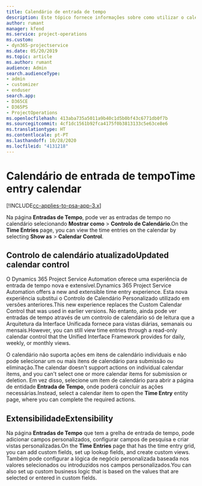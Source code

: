 ```yaml
---
title: Calendário de entrada de tempo
description: Este tópico fornece informações sobre como utilizar o calendário de entrada de tempo.
author: rumant
manager: kfend
ms.service: project-operations
ms.custom:
- dyn365-projectservice
ms.date: 05/20/2019
ms.topic: article
ms.author: rumant
audience: Admin
search.audienceType:
- admin
- customizer
- enduser
search.app:
- D365CE
- D365PS
- ProjectOperations
ms.openlocfilehash: 413aba735a5011a9b40c1d5b0bf43c6771db0f7b
ms.sourcegitcommit: 4cf1dc1561b92fca4175f0b3813133c5e63ce8e6
ms.translationtype: HT
ms.contentlocale: pt-PT
ms.lasthandoff: 10/28/2020
ms.locfileid: "4131218"
---
```

# <a name="time-entry-calendar"></a><span data-ttu-id="1c694-103">Calendário de entrada de tempo</span><span class="sxs-lookup"><span data-stu-id="1c694-103">Time entry calendar</span></span>

[!INCLUDE[cc-applies-to-psa-app-3.x](../includes/cc-applies-to-psa-app-3x.md)]

<span data-ttu-id="1c694-104">Na página **Entradas de Tempo**, pode ver as entradas de tempo no calendário selecionando **Mostrar como** \> **Controlo de Calendário**.</span><span class="sxs-lookup"><span data-stu-id="1c694-104">On the **Time Entries** page, you can view the time entries on the calendar by selecting **Show as** \> **Calendar Control**.</span></span>

## <a name="updated-calendar-control"></a><span data-ttu-id="1c694-105">Controlo de calendário atualizado</span><span class="sxs-lookup"><span data-stu-id="1c694-105">Updated calendar control</span></span>

<span data-ttu-id="1c694-106">O Dynamics 365 Project Service Automation oferece uma experiência de entrada de tempo nova e extensível.</span><span class="sxs-lookup"><span data-stu-id="1c694-106">Dynamics 365 Project Service Automation offers a new and extensible time entry experience.</span></span> <span data-ttu-id="1c694-107">Esta nova experiência substitui o Controlo de Calendário Personalizado utilizado em versões anteriores.</span><span class="sxs-lookup"><span data-stu-id="1c694-107">This new experience replaces the Custom Calendar Control that was used in earlier versions.</span></span> <span data-ttu-id="1c694-108">No entanto, ainda pode ver entradas de tempo através de um controlo de calendário só de leitura que a Arquitetura da Interface Unificada fornece para vistas diárias, semanais ou mensais.</span><span class="sxs-lookup"><span data-stu-id="1c694-108">However, you can still view time entries through a read-only calendar control that the Unified Interface Framework provides for daily, weekly, or monthly views.</span></span>

<span data-ttu-id="1c694-109">O calendário não suporta ações em itens de calendário individuais e não pode selecionar um ou mais itens de calendário para submissão ou eliminação.</span><span class="sxs-lookup"><span data-stu-id="1c694-109">The calendar doesn't support actions on individual calendar items, and you can't select one or more calendar items for submission or deletion.</span></span> <span data-ttu-id="1c694-110">Em vez disso, selecione um item de calendário para abrir a página de entidade **Entrada de Tempo**, onde poderá concluir as ações necessárias.</span><span class="sxs-lookup"><span data-stu-id="1c694-110">Instead, select a calendar item to open the **Time Entry** entity page, where you can complete the required actions.</span></span>

## <a name="extensibility"></a><span data-ttu-id="1c694-111">Extensibilidade</span><span class="sxs-lookup"><span data-stu-id="1c694-111">Extensibility</span></span>

<span data-ttu-id="1c694-112">Na página **Entradas de Tempo** que tem a grelha de entrada de tempo, pode adicionar campos personalizados, configurar campos de pesquisa e criar vistas personalizadas.</span><span class="sxs-lookup"><span data-stu-id="1c694-112">On the **Time Entries** page that has the time entry grid, you can add custom fields, set up lookup fields, and create custom views.</span></span> <span data-ttu-id="1c694-113">Também pode configurar a lógica de negócio personalizada baseada nos valores selecionados ou introduzidos nos campos personalizados.</span><span class="sxs-lookup"><span data-stu-id="1c694-113">You can also set up custom business logic that is based on the values that are selected or entered in custom fields.</span></span>
